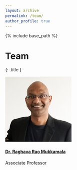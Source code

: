 ```yaml
---
layout: archive
permalink: /team/
author_profile: true
---
```


{% include base_path %}



# Team
{: .title }
<div class="row">
<div class="col-xs-6 col-sm-3 col-md-3">
<div class="wow bounceInUp animated animated">


<div class="team boxed-grey text-center">

<div class="inner">
<div class="avatar">
<img src="/images/teams/raghava1.jpg" alt='Raghava Mukkamala' class="img-responsive img-circle table-bordered himg" />
</div>
<h4><a href="http://www.cbs.dk/en/research/departments-and-centres/department-of-it-management/staff/rrmitm">Dr. Raghava Rao Mukkamala</a></h4>
<p class="subtitle">Associate Professor</p>
</div>
</div>
</div>
</div>
</div>
